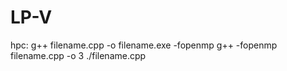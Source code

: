 # LP-V
hpc: g++ filename.cpp -o filename.exe -fopenmp
g++ -fopenmp filename.cpp -o 3
./filename.cpp
